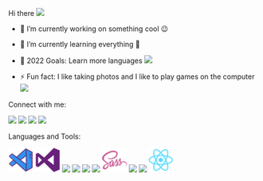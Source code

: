 Hi there <img src="https://camo.githubusercontent.com/e8e7b06ecf583bc040eb60e44eb5b8e0ecc5421320a92929ce21522dbc34c891/68747470733a2f2f6d656469612e67697068792e636f6d2f6d656469612f6876524a434c467a6361737252346961377a2f67697068792e676966" width="25px" data-canonical-src="https://media.giphy.com/media/hvRJCLFzcasrR4ia7z/giphy.gif" style="max-width: 100%;">


- 🔭 I’m currently working on something cool <g-emoji class="g-emoji" alias="wink" fallback-src="https://github.githubassets.com/images/icons/emoji/unicode/1f609.png">😉</g-emoji>
- 🌱 I’m currently learning everything <g-emoji class="g-emoji" alias="rofl" fallback-src="https://github.githubassets.com/images/icons/emoji/unicode/1f923.png">🤣</g-emoji>

- 🥅 2022 Goals: Learn more languages <img src="https://user-images.githubusercontent.com/95032560/162460501-1be49040-6ed7-4a78-972e-61a4067a2580.png" width="30px">


- ⚡ Fun fact: I like taking photos and I like to play games on the computer <img src="https://user-images.githubusercontent.com/95032560/162464457-7928d29a-af8f-4632-822e-fa0dfb451ee1.png" width="30px">

Connect with me:

<p>
<a href="www.turgutergovan.com" rel="nofollow"><img src="https://user-images.githubusercontent.com/95032560/162470101-233724a3-e6d7-46f7-a989-908998d4ff18.png" width="40px"></a>
<a href="https://www.linkedin.com/in/turgutergovan/" rel="nofollow"><img src="https://user-images.githubusercontent.com/95032560/162470804-8909f090-7f5e-4543-b670-233f66a9b566.png" width="40px"></a>
 <a href="https://www.facebook.com/Turgutergovan" rel="nofollow"><img src="https://user-images.githubusercontent.com/95032560/162471638-d716d37b-18d0-4844-89b9-532e7c6835e6.png" width="40px"></a> 
 <a href="https://www.instagram.com/turgutergovan/" rel="nofollow"><img src="https://user-images.githubusercontent.com/95032560/162472196-d373861e-ea09-4e6c-8c2c-0145722977be.png" width="40px"></a> 

</p>

Languages and Tools:
<p>
<img src="https://github.com/turgutergovan/turgutergovan/blob/main/vscode.png" width="50px">
<img src="https://github.com/turgutergovan/turgutergovan/blob/main/visualstudio.png" width="50px">
<img src="https://user-images.githubusercontent.com/95032560/162477808-3c233c54-34e3-4568-bf06-f98bc34ff996.png" width="50px">
<img src="https://user-images.githubusercontent.com/95032560/162478229-fe3eb794-9db8-4c6e-a454-90d208a91863.png" width="50px">
<img src="https://user-images.githubusercontent.com/95032560/162478379-8b1e8a00-728d-40a7-bddb-6212dc07c4d0.png" width="50px">
<img src="https://user-images.githubusercontent.com/95032560/162478571-8624ac7d-56c1-438a-8ce0-bde7516b4725.png" width="50px">
<img src="https://github.com/turgutergovan/turgutergovan/blob/main/sass.png" width="50px">
<img src="https://user-images.githubusercontent.com/95032560/162479779-fd76b457-404e-4215-9978-95a6be200cbd.png" width="50px">
<img src="https://user-images.githubusercontent.com/95032560/162480010-0608ce6f-f894-4d7f-b90c-6f3ad129f0a1.png" width="50px">
<img src="https://github.com/turgutergovan/turgutergovan/blob/main/react.png" width="50px">

</p>
